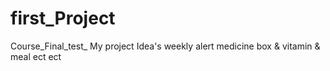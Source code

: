 # first_Project
Course_Final_test_   My project Idea's
weekly alert medicine box & vitamin & meal ect ect

